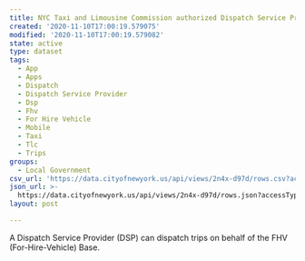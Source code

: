 ```yaml
---
title: NYC Taxi and Limousine Commission authorized Dispatch Service Providers (DSP)
created: '2020-11-10T17:00:19.579075'
modified: '2020-11-10T17:00:19.579082'
state: active
type: dataset
tags:
  - App
  - Apps
  - Dispatch
  - Dispatch Service Provider
  - Dsp
  - Fhv
  - For Hire Vehicle
  - Mobile
  - Taxi
  - Tlc
  - Trips
groups:
  - Local Government
csv_url: 'https://data.cityofnewyork.us/api/views/2n4x-d97d/rows.csv?accessType=DOWNLOAD'
json_url: >-
  https://data.cityofnewyork.us/api/views/2n4x-d97d/rows.json?accessType=DOWNLOAD
layout: post

---
```

A Dispatch Service Provider (DSP) can dispatch trips on behalf of the FHV (For-Hire-Vehicle) Base.
